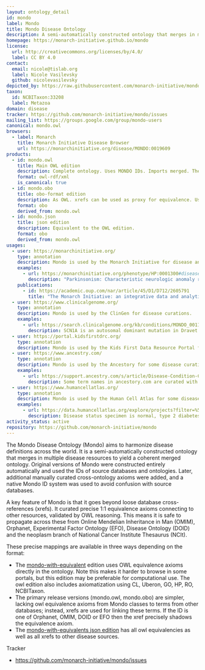 ```yaml
---
layout: ontology_detail
id: mondo
label: Mondo
title: Mondo Disease Ontology
description: A semi-automatically constructed ontology that merges in multiple disease resources to yield a coherent merged ontology.
homepage: https://monarch-initiative.github.io/mondo
license:
  url: http://creativecommons.org/licenses/by/4.0/
  label: CC BY 4.0
contact:
  email: nicole@tislab.org
  label: Nicole Vasilevsky
  github: nicolevasilevsky
depicted_by: https://raw.githubusercontent.com/monarch-initiative/mondo/master/docs/images/mondo_logo_black-stacked-small.png
taxon:
  id: NCBITaxon:33208
  label: Metazoa
domain: disease
tracker: https://github.com/monarch-initiative/mondo/issues
mailing_list: https://groups.google.com/group/mondo-users
canonical: mondo.owl
browsers:
  - label: Monarch
    title: Monarch Initiative Disease Browser
    url: https://monarchinitiative.org/disease/MONDO:0019609
products:
  - id: mondo.owl
    title: Main OWL edition
    description: Complete ontology. Uses MONDO IDs. Imports merged. The original mondo.owl without merged imports and with equivalence axioms can now be obtained from the release pages and is called mondo-with-equivalents.
    format: owl-rdf/xml
    is_canonical: true
  - id: mondo.obo
    title: obo-format edition
    description: As OWL. xrefs can be used as proxy for equivalence. Uses Mondo IDs.
    format: obo
    derived_from: mondo.owl
  - id: mondo.json
    title: json edition
    description: Equivalent to the OWL edition.
    format: obo
    derived_from: mondo.owl
usages:
  - user: https://monarchinitiative.org/
    type: annotation
    description: Mondo is used by the Monarch Initiative for disease annotations.
    examples:
      - url: https://monarchinitiative.org/phenotype/HP:0001300#disease
        description: "Parkinsonism: Characteristic neurologic anomaly resulting form degeneration of dopamine-generating cells in the substantia nigra, a region of the midbrain, characterized clinically by shaking, rigidity, slowness of movement and difficulty with walking and gait."
    publications:
      - id: https://academic.oup.com/nar/article/45/D1/D712/2605791
        title: "The Monarch Initiative: an integrative data and analytic platform connecting phenotypes to genotypes across species "
  - user: https://www.clinicalgenome.org/
    type: annotation
    description: Mondo is used by the ClinGen for disease curations.
    examples:
      - url: https://search.clinicalgenome.org/kb/conditions/MONDO_0011794
        description: SCN1A is an autosomal dominant mutation in Dravet syndrome.
  - user: https://portal.kidsfirstdrc.org/
    type: annotation
    description: Mondo is used by the Kids First Data Resource Portal for disease annotations. Note, a login is needed to access the portal and view the Mondo-curated data.
  - user: https://www.ancestry.com/
    type: annotation
    description: Mondo is used by the Ancestory for some disease curations.
    examples:
      - url: https://support.ancestry.com/s/article/Disease-Condition-Catalog-Powered-by-MONDO
        description: Some term names in ancestory.com are curated with Mondo, for ease of use.
  - user: https://www.humancellatlas.org/
    type: annotation
    description: Mondo is used by the Human Cell Atlas for some disease annotations.
    examples:
      - url: https://data.humancellatlas.org/explore/projects?filter=%5B%7B%22facetName%22:%22organ%22,%22terms%22:%5B%22kidney%22%5D%7D,%7B%22facetName%22:%22donorDisease%22,%22terms%22:%5B%22acoustic%20neuroma%22,%22acute%20kidney%20tubular%20necrosis%22%5D%7D%5D&catalog=dcp1
        description: Disease status specimen is normal, type 2 diabetes mellitus.
activity_status: active
repository: https://github.com/monarch-initiative/mondo
---
```


The Mondo Disease Ontology (Mondo) aims to harmonize disease definitions across the world. It is a semi-automatically constructed ontology that merges in multiple disease resources to yield a coherent merged ontology. Original versions of Mondo were constructed entirely automatically and used the IDs of source databases and ontologies. Later, additional manually curated cross-ontology axioms were added, and a native Mondo ID system was used to avoid confusion with source databases.

A key feature of Mondo is that it goes beyond loose database cross-references (xrefs). It curated precise 1:1 equivalence axioms connecting to other resources, validated by OWL reasoning. This means it is safe to propagate across these from Online Mendelian Inheritance in Man (OMIM), Orphanet, Experimental Factor Ontology (EFO), Disease Ontology (DOID) and the neoplasm branch of National Cancer Institute Thesaurus (NCIt).

These precise mappings are available in three ways depending on the format:

- The [mondo-with-equivalent](http://purl.obolibrary.org/obo/mondo/mondo-with-equivalents.owl) edition uses OWL equivalence axioms directly in the ontology. Note this makes it harder to browse in some portals, but this edition may be preferable for computational use. The owl edition also includes axiomatization using CL, Uberon, GO, HP, RO, NCBITaxon.
- The primary release versions (mondo.owl, mondo.obo) are simpler, lacking owl equivalence axioms from Mondo classes to terms from other databases; instead, xrefs are used for linking these terms. If the ID is one of Orphanet, OMIM, DOID or EFO then the xref precisely shadows the equivalence axiom.
- The [mondo-with-equivalents json edition](http://purl.obolibrary.org/obo/mondo/mondo-with-equivalents.json) has all owl equivalencies as well as all xrefs to other disease sources.

Tracker

 - https://github.com/monarch-initiative/mondo/issues
